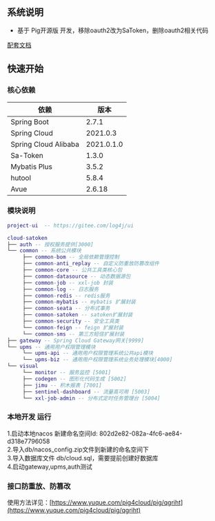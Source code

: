 ## 系统说明

- 基于 Pig开源版 开发，移除oauth2改为SaToken，删除oauth2相关代码

[配套文档](https://www.yuque.com/wchenyang/ah2b1g/fntnc1) 

## 快速开始

### 核心依赖

| 依赖                   | 版本         |
|----------------------|------------|
| Spring Boot          | 2.7.1      |
| Spring Cloud         | 2021.0.3   |
| Spring Cloud Alibaba | 2021.0.1.0 |
| Sa-Token             | 1.3.0      |
| Mybatis Plus         | 3.5.2      |
| hutool               | 5.8.4      |
| Avue                 | 2.6.18     |

### 模块说明

```lua
project-ui  -- https://gitee.com/log4j/ui

cloud-satoken
├── auth -- 授权服务提供[3000]
└── common -- 系统公共模块
     ├── common-bom -- 全局依赖管理控制
     ├── common-anti_replay -- 自定义防重放防篡改组件
     ├── common-core -- 公共工具类核心包
     ├── common-datasource -- 动态数据源包
     ├── common-job -- xxl-job 封装
     ├── common-log -- 日志服务
     ├── common-redis -- redis服务
     ├── common-mybatis -- mybatis 扩展封装
     ├── common-seata -- 分布式事务
     ├── common-satoken -- satoken扩展封装
     ├── common-security -- 安全工具类
     └── common-feign -- feign 扩展封装
     └── common-sms -- 第三方短信扩展封装
├── gateway -- Spring Cloud Gateway网关[9999]
└── upms -- 通用用户权限管理模块
     └── upms-api -- 通用用户权限管理系统公共api模块
     └── upms-biz -- 通用用户权限管理系统业务处理模块[4000]
└── visual
     └── monitor -- 服务监控 [5001]
     ├── codegen -- 图形化代码生成 [5002]
     ├── jimu -- 积木报表 [7001]
     ├── sentinel-dashboard -- 流量高可用 [5003]
     └── xxl-job-admin -- 分布式定时任务管理台 [5004]
```

### 本地开发 运行
1.启动本地nacos 新建命名空间Id: 802d2e82-082a-4fc6-ae84-d318e7796058<br/>
2.导入db/nacos_config.zip文件到新建的命名空间下<br/>
3.导入数据库文件 db/cloud.sql，需要提前创建好数据库<br/>
4.启动gateway,upms,auth测试

### 接口防重放、防篡改
使用方法详见：[https://www.yuque.com/pig4cloud/pig/qgriht](https://www.yuque.com/pig4cloud/pig/qgriht)
